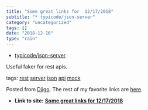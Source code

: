 ```yaml
---
title: "Some great links for  12/17/2018"
subtitle: "* typicode/json-server"
category: "uncategorized"
tags: []
date: "2018-12-16"
type: "rain"
---
```

* [typicode/json-server](<https://github.com/typicode/json-server>)

Useful faker for rest apis.

tags: [rest](<https://www.diigo.com/user/pitosalas/rest>)
[server](<https://www.diigo.com/user/pitosalas/server>)
[json](<https://www.diigo.com/user/pitosalas/json>)
[api](<https://www.diigo.com/user/pitosalas/api>)
[mock](<https://www.diigo.com/user/pitosalas/mock>)

Posted from [Diigo](<https://www.diigo.com>). The rest of my favorite links
are [here](<https://www.diigo.com/user/pitosalas>).


* **Link to site:** **[Some great links for  12/17/2018](None)**
